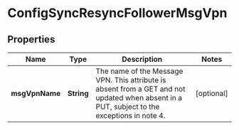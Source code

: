 
# ConfigSyncResyncFollowerMsgVpn

## Properties
Name | Type | Description | Notes
------------ | ------------- | ------------- | -------------
**msgVpnName** | **String** | The name of the Message VPN. This attribute is absent from a GET and not updated when absent in a PUT, subject to the exceptions in note 4. |  [optional]



